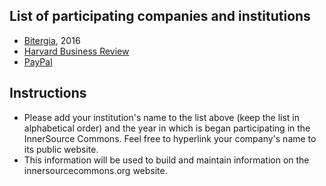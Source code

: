 ## List of participating companies and institutions
* [Bitergia](https://bitergia.com), 2016
* [Harvard Business Review](https://hbr.org)
* [PayPal](http://paypal.github.io/InnerSourceCommons/)

## Instructions
* Please add your institution's name to the list above (keep the list in alphabetical order) and the year in which is began participating in the InnerSource Commons. Feel free to hyperlink your company's name to its public website.
* This information will be used to build and maintain information on the innersourcecommons.org website.